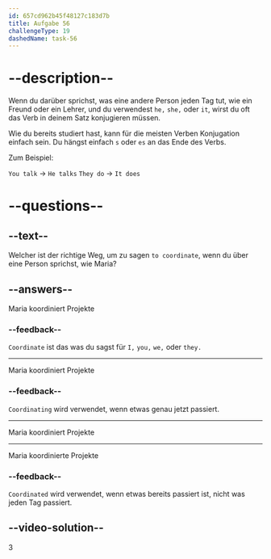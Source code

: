 ```yaml
---
id: 657cd962b45f48127c183d7b
title: Aufgabe 56
challengeType: 19
dashedName: task-56
---
```


# --description--

Wenn du darüber sprichst, was eine andere Person jeden Tag tut, wie ein Freund oder ein Lehrer, und du verwendest `he,` `she,` oder `it`, wirst du oft das Verb in deinem Satz konjugieren müssen.

Wie du bereits studiert hast, kann für die meisten Verben Konjugation einfach sein. Du hängst einfach `s` oder `es` an das Ende des Verbs.

Zum Beispiel:

`You talk` -> `He talks` `They do` -> `It does`

# --questions--

## --text--

Welcher ist der richtige Weg, um zu sagen `to coordinate`, wenn du über eine Person sprichst, wie Maria?

## --answers--

Maria koordiniert Projekte

### --feedback--

`Coordinate` ist das was du sagst für `I,` `you,` `we,` oder `they.`

---

Maria koordiniert Projekte

### --feedback--

`Coordinating` wird verwendet, wenn etwas genau jetzt passiert.

---

Maria koordiniert Projekte

---

Maria koordinierte Projekte

### --feedback--

`Coordinated` wird verwendet, wenn etwas bereits passiert ist, nicht was jeden Tag passiert.

## --video-solution--

3
